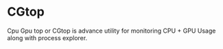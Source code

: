 # CGtop
Cpu Gpu top or CGtop is advance utility for monitoring CPU + GPU Usage along with process explorer.

